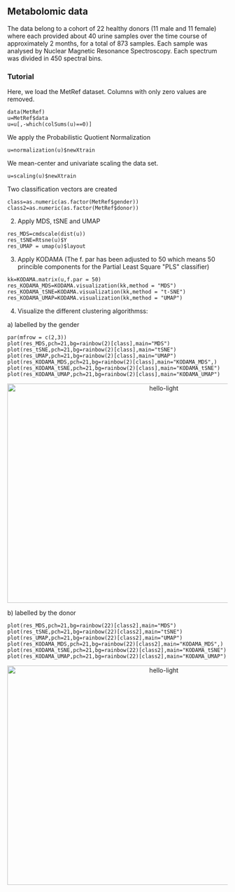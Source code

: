 ## Metabolomic data

The data belong to a cohort of 22 healthy donors (11 male and 11 female) where each provided about 40 urine samples over the time course of approximately 2 months, for a total of 873 samples. Each sample was analysed by Nuclear Magnetic Resonance Spectroscopy. Each spectrum was divided in 450 spectral bins.

### Tutorial

Here, we load the MetRef dataset. Columns with only zero values are removed. 

```
data(MetRef)
u=MetRef$data
u=u[,-which(colSums(u)==0)]
```
We apply the Probabilistic Quotient Normalization
```
u=normalization(u)$newXtrain
```
We mean-center and univariate scaling the data set.
```
u=scaling(u)$newXtrain
```
Two classification vectors are created
```
class=as.numeric(as.factor(MetRef$gender))
class2=as.numeric(as.factor(MetRef$donor))
```

2. Apply MDS, tSNE and UMAP
```
res_MDS=cmdscale(dist(u))
res_tSNE=Rtsne(u)$Y
res_UMAP = umap(u)$layout
```

3. Apply KODAMA (The f. par has been adjusted to 50 which means 50 princible components for the Partial Least Square "PLS" classifier)

```
kk=KODAMA.matrix(u,f.par = 50)
res_KODAMA_MDS=KODAMA.visualization(kk,method = "MDS")
res_KODAMA_tSNE=KODAMA.visualization(kk,method = "t-SNE")
res_KODAMA_UMAP=KODAMA.visualization(kk,method = "UMAP")
```

4. Visualize the different clustering algorithmss:

  a) labelled by the gender

```
par(mfrow = c(2,3))
plot(res_MDS,pch=21,bg=rainbow(2)[class],main="MDS")
plot(res_tSNE,pch=21,bg=rainbow(2)[class],main="tSNE")
plot(res_UMAP,pch=21,bg=rainbow(2)[class],main="UMAP")
plot(res_KODAMA_MDS,pch=21,bg=rainbow(2)[class],main="KODAMA_MDS",)
plot(res_KODAMA_tSNE,pch=21,bg=rainbow(2)[class],main="KODAMA_tSNE")
plot(res_KODAMA_UMAP,pch=21,bg=rainbow(2)[class],main="KODAMA_UMAP")
```
<p>
  <p align="center">
    <img src="https://github.com/tkcaccia/KODAMA/blob/main/figures/metab%20gender%20final.png" alt="hello-light" height="500" width="700" />
  </p>
</p>

  b) labelled by the donor

```
plot(res_MDS,pch=21,bg=rainbow(22)[class2],main="MDS")
plot(res_tSNE,pch=21,bg=rainbow(22)[class2],main="tSNE")
plot(res_UMAP,pch=21,bg=rainbow(22)[class2],main="UMAP")
plot(res_KODAMA_MDS,pch=21,bg=rainbow(22)[class2],main="KODAMA_MDS",)
plot(res_KODAMA_tSNE,pch=21,bg=rainbow(22)[class2],main="KODAMA_tSNE")
plot(res_KODAMA_UMAP,pch=21,bg=rainbow(22)[class2],main="KODAMA_UMAP")
```
<p>
  <p align="center">
    <img src="https://github.com/tkcaccia/KODAMA/blob/main/figures/final%20metab%20donor.png" alt="hello-light" height="500" width="700" />
  </p>
</p>

